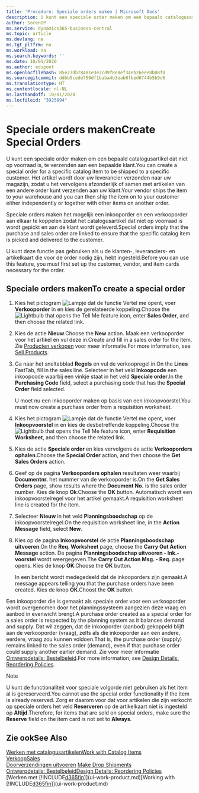 ```yaml
---
title: 'Procedure: Speciale orders maken | Microsoft Docs'
description: U kunt een speciale order maken om een bepaald catalogusartikel dat niet op voorraad is, te verzenden aan een bepaalde klant. Het artikel wordt door uw leverancier verzonden naar uw magazijn, zodat u het vervolgens afzonderlijk of samen met artikelen van een andere order kunt verzenden aan uw klant.
author: SorenGP
ms.service: dynamics365-business-central
ms.topic: article
ms.devlang: na
ms.tgt_pltfrm: na
ms.workload: na
ms.search.keywords: ''
ms.date: 10/01/2020
ms.author: edupont
ms.openlocfilehash: 85e27db78481e3e3cd9f8e8ef34eb26eee8b08f0
ms.sourcegitcommit: ddbb5cede750df1baba4b3eab8fbed6744b5b9d6
ms.translationtype: HT
ms.contentlocale: nl-NL
ms.lasthandoff: 10/01/2020
ms.locfileid: "3925894"
---
```

# <a name="create-special-orders"></a><span data-ttu-id="12135-104">Speciale orders maken</span><span class="sxs-lookup"><span data-stu-id="12135-104">Create Special Orders</span></span>
<span data-ttu-id="12135-105">U kunt een speciale order maken om een bepaald catalogusartikel dat niet op voorraad is, te verzenden aan een bepaalde klant.</span><span class="sxs-lookup"><span data-stu-id="12135-105">You can create a special order for a specific catalog item to be shipped to a specific customer.</span></span> <span data-ttu-id="12135-106">Het artikel wordt door uw leverancier verzonden naar uw magazijn, zodat u het vervolgens afzonderlijk of samen met artikelen van een andere order kunt verzenden aan uw klant.</span><span class="sxs-lookup"><span data-stu-id="12135-106">Your vendor ships the item to your warehouse and you can then ship the item on to your customer either independently or together with other items on another order.</span></span>  

<span data-ttu-id="12135-107">Speciale orders maken het mogelijk een inkooporder en een verkooporder aan elkaar te koppelen zodat het catalogusartikel dat niet op voorraad is wordt gepickt en aan de klant wordt geleverd.</span><span class="sxs-lookup"><span data-stu-id="12135-107">Special orders imply that the purchase and sales order are linked to ensure that the specific catalog item is picked and delivered to the customer.</span></span>  

<span data-ttu-id="12135-108">U kunt deze functie pas gebruiken als u de klanten-, leveranciers- en artikelkaart die voor de order nodig zijn, hebt ingesteld.</span><span class="sxs-lookup"><span data-stu-id="12135-108">Before you can use this feature, you must first set up the customer, vendor, and item cards necessary for the order.</span></span>  

## <a name="to-create-a-special-order"></a><span data-ttu-id="12135-109">Speciale orders maken</span><span class="sxs-lookup"><span data-stu-id="12135-109">To create a special order</span></span>  
1.  <span data-ttu-id="12135-110">Kies het pictogram ![Lampje dat de functie Vertel me opent](media/ui-search/search_small.png "Vertel me wat u wilt doen"), voer **Verkooporder** in en kies de gerelateerde koppeling.</span><span class="sxs-lookup"><span data-stu-id="12135-110">Choose the ![Lightbulb that opens the Tell Me feature](media/ui-search/search_small.png "Tell me what you want to do") icon, enter **Sales Order**, and then choose the related link.</span></span>  
2. <span data-ttu-id="12135-111">Kies de actie **Nieuw**.</span><span class="sxs-lookup"><span data-stu-id="12135-111">Choose the **New** action.</span></span> <span data-ttu-id="12135-112">Maak een  verkooporder voor het artikel en vul deze in.</span><span class="sxs-lookup"><span data-stu-id="12135-112">Create and fill in a  sales order for the item.</span></span> <span data-ttu-id="12135-113">Zie [Producten verkopen](sales-how-sell-products.md) voor meer informatie.</span><span class="sxs-lookup"><span data-stu-id="12135-113">For more information, see [Sell Products](sales-how-sell-products.md).</span></span>
3.  <span data-ttu-id="12135-114">Ga naar het sneltabblad **Regels** en vul de verkoopregel in.</span><span class="sxs-lookup"><span data-stu-id="12135-114">On the **Lines** FastTab, fill in the sales line.</span></span> <span data-ttu-id="12135-115">Selecteer in het veld **Inkoopcode** een inkoopcode waarbij een vinkje staat in het veld **Speciale order**.</span><span class="sxs-lookup"><span data-stu-id="12135-115">In the **Purchasing Code** field, select a purchasing code that has the **Special Order** field selected.</span></span>

    <span data-ttu-id="12135-116">U moet nu een inkooporder maken op basis van een inkoopvoorstel.</span><span class="sxs-lookup"><span data-stu-id="12135-116">You must now create a purchase order from a requisition worksheet.</span></span>  
4. <span data-ttu-id="12135-117">Kies het pictogram ![Lampje dat de functie Vertel me opent](media/ui-search/search_small.png "Vertel me wat u wilt doen"), voer **Inkoopvoorstel** in en kies de desbetreffende koppeling.</span><span class="sxs-lookup"><span data-stu-id="12135-117">Choose the ![Lightbulb that opens the Tell Me feature](media/ui-search/search_small.png "Tell me what you want to do") icon, enter **Requisition Worksheet**, and then choose the related link.</span></span>  
5. <span data-ttu-id="12135-118">Kies de actie **Speciale order** en kies vervolgens de actie **Verkooporders ophalen**.</span><span class="sxs-lookup"><span data-stu-id="12135-118">Choose the **Special Order** action, and then choose the **Get Sales Orders** action.</span></span>  
6.  <span data-ttu-id="12135-119">Geef op de pagina **Verkooporders ophalen** resultaten weer waarbij **Documentnr.** het nummer van de verkooporder is.</span><span class="sxs-lookup"><span data-stu-id="12135-119">On the **Get Sales Orders** page, show results where the **Document No.** is the sales order number.</span></span> <span data-ttu-id="12135-120">Kies de knop **Ok**.</span><span class="sxs-lookup"><span data-stu-id="12135-120">Choose the **OK** button.</span></span> <span data-ttu-id="12135-121">Automatisch wordt een inkoopvoorstelregel voor het artikel gemaakt.</span><span class="sxs-lookup"><span data-stu-id="12135-121">A requisition worksheet line is created for the item.</span></span>  
7.  <span data-ttu-id="12135-122">Selecteer **Nieuw** in het veld **Planningsboodschap** op de inkoopvoorstelregel.</span><span class="sxs-lookup"><span data-stu-id="12135-122">On the requisition worksheet line, in the **Action Message** field, select **New**.</span></span>  
8.  <span data-ttu-id="12135-123">Kies op de pagina **Inkoopvoorstel** de actie **Planningsboodschap uitvoeren**.</span><span class="sxs-lookup"><span data-stu-id="12135-123">On the **Req. Worksheet** page, choose the **Carry Out Action Message** action.</span></span> <span data-ttu-id="12135-124">De pagina **Planningsboodschap uitvoeren - Ink.-voorstel** wordt weergegeven.</span><span class="sxs-lookup"><span data-stu-id="12135-124">The **Carry Out Action Msg. - Req.** page opens.</span></span> <span data-ttu-id="12135-125">Kies de knop **OK**.</span><span class="sxs-lookup"><span data-stu-id="12135-125">Choose the **OK** button.</span></span>  

    <span data-ttu-id="12135-126">In een bericht wordt medegedeeld dat de inkooporders zijn gemaakt.</span><span class="sxs-lookup"><span data-stu-id="12135-126">A message appears telling you that the purchase orders have been created.</span></span> <span data-ttu-id="12135-127">Kies de knop **OK**.</span><span class="sxs-lookup"><span data-stu-id="12135-127">Choost the **OK** button.</span></span>  

<span data-ttu-id="12135-128">Een inkooporder die is gemaakt als speciale order voor een verkooporder wordt overgenomen door het planningssysteem aangezien deze vraag en aanbod in evenwicht brengt.</span><span class="sxs-lookup"><span data-stu-id="12135-128">A purchase order created as a special order for a sales order is respected by the planning system as it balances demand and supply.</span></span> <span data-ttu-id="12135-129">Dat wil zeggen, dat de inkooporder (aanbod) gekoppeld blijft aan de verkooporder (vraag), zelfs als die inkooporder aan een andere, eerdere, vraag zou kunnen voldoen.</span><span class="sxs-lookup"><span data-stu-id="12135-129">That is, the purchase order (supply) remains linked to the sales order (demand), even if that purchase order could supply another earlier demand.</span></span> <span data-ttu-id="12135-130">Zie voor meer informatie [Ontwerpdetails: Bestelbeleid](design-details-reservation-order-tracking-and-action-messaging.md).</span><span class="sxs-lookup"><span data-stu-id="12135-130">For more information, see [Design Details: Reordering Policies](design-details-reservation-order-tracking-and-action-messaging.md).</span></span>  

> [!NOTE]  
>  <span data-ttu-id="12135-131">U kunt de functionaliteit voor speciale volgorde niet gebruiken als het item al is gereserveerd.</span><span class="sxs-lookup"><span data-stu-id="12135-131">You cannot use the special order functionality if the item is already reserved.</span></span> <span data-ttu-id="12135-132">Zorg er daarom voor dat voor artikelen die zijn verkocht op speciale orders het veld **Reserveren** op de artikelkaart niet is ingesteld op **Altijd**.</span><span class="sxs-lookup"><span data-stu-id="12135-132">Therefore, for items that are sold on special orders, make sure the **Reserve** field on the item card is not set to **Always**.</span></span>  

## <a name="see-also"></a><span data-ttu-id="12135-133">Zie ook</span><span class="sxs-lookup"><span data-stu-id="12135-133">See Also</span></span>  
[<span data-ttu-id="12135-134">Werken met catalogusartikelen</span><span class="sxs-lookup"><span data-stu-id="12135-134">Work with Catalog Items</span></span>](inventory-how-work-nonstock-items.md)  
[<span data-ttu-id="12135-135">Verkoop</span><span class="sxs-lookup"><span data-stu-id="12135-135">Sales</span></span>](sales-manage-sales.md)  
<span data-ttu-id="12135-136">[Doorverzendingen uitvoeren](sales-how-drop-shipment.md) </span><span class="sxs-lookup"><span data-stu-id="12135-136">[Make Drop Shipments](sales-how-drop-shipment.md) </span></span>  
[<span data-ttu-id="12135-137">Ontwerpdetails: Bestelbeleid</span><span class="sxs-lookup"><span data-stu-id="12135-137">Design Details: Reordering Policies</span></span>](design-details-reservation-order-tracking-and-action-messaging.md)  
<span data-ttu-id="12135-138">[Werken met [!INCLUDE[d365fin](includes/d365fin_md.md)]](ui-work-product.md)</span><span class="sxs-lookup"><span data-stu-id="12135-138">[Working with [!INCLUDE[d365fin](includes/d365fin_md.md)]](ui-work-product.md)</span></span>
